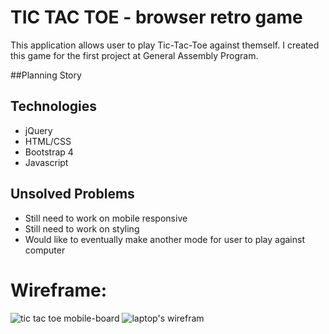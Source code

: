 # TIC TAC TOE - browser retro game

This application allows user to play Tic-Tac-Toe against themself. I created this game for the first project at General Assembly Program.

##Planning Story


## Technologies
- jQuery
- HTML/CSS
- Bootstrap 4
- Javascript

## Unsolved Problems
- Still need to work on mobile responsive
- Still need to work on styling
- Would like to eventually make another mode for user to play against computer

# Wireframe:
![tic tac toe mobile-board](https://user-images.githubusercontent.com/73920080/103297987-711d5780-49c7-11eb-9e0f-098e36056b5a.png)
![laptop's wirefram](https://user-images.githubusercontent.com/73920080/101420857-11002d80-38c1-11eb-9a2f-b53f8a65121d.png)
